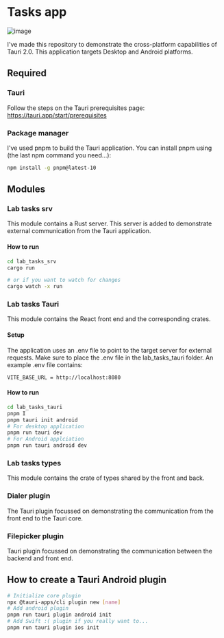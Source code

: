 # Tasks app
![image](https://github.com/user-attachments/assets/c6932c72-9b5d-4907-b7e7-0d491d2e9247)

I've made this repository to demonstrate the cross-platform capabilities of Tauri 2.0.
This application targets Desktop and Android platforms. 

## Required
### Tauri
Follow the steps on the Tauri prerequisites page:
https://tauri.app/start/prerequisites
### Package manager
I've used pnpm to build the Tauri application. 
You can install pnpm using (the last npm command you need...):
```bash
npm install -g pnpm@latest-10
```

## Modules

### Lab tasks srv

This module contains a Rust server. This server is added to demonstrate external communication from the Tauri application.

#### How to run
```bash
cd lab_tasks_srv
cargo run

# or if you want to watch for changes
cargo watch -x run
```

### Lab tasks Tauri

This module contains the React front end and the corresponding crates.

#### Setup
The application uses an .env file to point to the target server for external requests.
Make sure to place the .env file in the lab_tasks_tauri folder.
An example .env file contains:
```text
VITE_BASE_URL = http://localhost:8080
```

#### How to run
```bash
cd lab_tasks_tauri
pnpm I
pnpm tauri init android
# For desktop application
pnpm run tauri dev
# For Android applciation
pnpm run tauri android dev
```

#### 

### Lab tasks types

This module contains the crate of types shared by the front and back.

### Dialer plugin

The Tauri plugin focussed on demonstrating the communication from the front end to the Tauri core.

### Filepicker plugin

Tauri plugin focussed on demonstrating the communication between the backend and front end.

## How to create a Tauri Android plugin
```bash
# Initialize core plugin
npx @tauri-apps/cli plugin new [name]
# Add android plugin
pnpm run tauri plugin android init
# Add Swift :( plugin if you really want to...
pnpm run tauri plugin ios init
```
